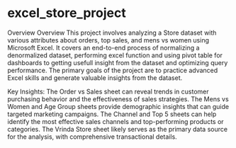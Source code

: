 # excel_store_project
Overview
Overview This project involves analyzing a Store dataset with various attributes about orders, top sales, and mens vs women using Microsoft Excel. It covers an end-to-end process of normalizing a denormalized dataset, performing excel function and using pivot table for dashboards to getting usefull insight from the dataset  and optimizing query performance. The primary goals of the project are to practice advanced Excel skills and generate valuable insights from the dataset.

Key Insights:
The Order vs Sales sheet can reveal trends in customer purchasing behavior and the effectiveness of sales strategies.
The Mens vs Women and Age Group sheets provide demographic insights that can guide targeted marketing campaigns.
The Channel and Top 5 sheets can help identify the most effective sales channels and top-performing products or categories.
The Vrinda Store sheet likely serves as the primary data source for the analysis, with comprehensive transactional details.
